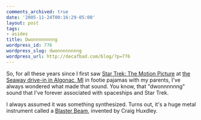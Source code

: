 ```yaml
---
comments_archived: true
date: '2005-11-24T00:16:29-05:00'
layout: post
tags:
- asides
title: Dwonnnnnnnng
wordpress_id: 776
wordpress_slug: dwonnnnnnnng
wordpress_url: http://decafbad.com/blog/?p=776
---
```

So, for all these years since I first saw [Star Trek: The Motion Picture][sttmp] at [the Seaway drive-in in Algonac, MI][swd] in footie pajamas with my parents, I've always wondered what made that sound.  You know, that "dwonnnnnng" sound that I've forever associated with spaceships and Star Trek.

I always assumed it was something synthesized.  Turns out, it's a huge metal instrument called a [Blaster Beam][bb], invented by Craig Huxdley.  

[swd]: http://www.michigandriveins.com/detail.asp?id=4
[bb]: http://www.gigapolis.com/silkroad/kitaro/english/equipment/beam.htm
[sttmp]: http://www.imdb.com/title/tt0079945/?fr=c2l0ZT1kZnx0dD0xfGZiPXV8cG49MHxrdz0xfHE9c3RhciB0cmVrfGZ0PTF8bXg9MjB8bG09NTAwfGNvPTF8aHRtbD0xfG5tPTE_;fc=9;ft=87;fm=1
